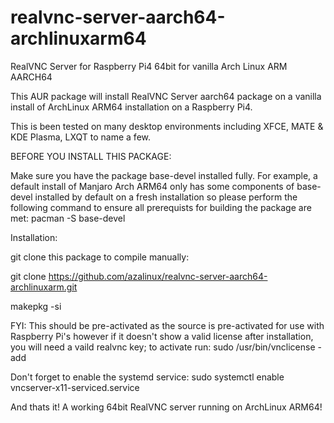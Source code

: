 # realvnc-server-aarch64-archlinuxarm64

RealVNC Server for Raspberry Pi4 64bit for vanilla Arch Linux ARM AARCH64

This AUR package will install RealVNC Server aarch64 package on a vanilla install of ArchLinux ARM64 installation on a Raspberry Pi4.

This is been tested on many desktop environments including XFCE, MATE & KDE Plasma, LXQT to name a few.

BEFORE YOU INSTALL THIS PACKAGE:

Make sure you have the package base-devel installed fully. For example, a default install of Manjaro Arch ARM64 only has some components of base-devel installed by default on a fresh installation so please perform the following command to ensure all prerequists for building the package are met:   pacman -S base-devel

Installation:

git clone this package to compile manually:

git clone https://github.com/azalinux/realvnc-server-aarch64-archlinuxarm.git

makepkg -si

FYI: This should be pre-activated as the source is pre-activated for use with Raspberry Pi's however if it doesn't show a valid license after installation, you will need a vaild realvnc key; to activate run: sudo /usr/bin/vnclicense -add

Don't forget to enable the systemd service: sudo systemctl enable vncserver-x11-serviced.service

And thats it! A working 64bit RealVNC server running on ArchLinux ARM64!
